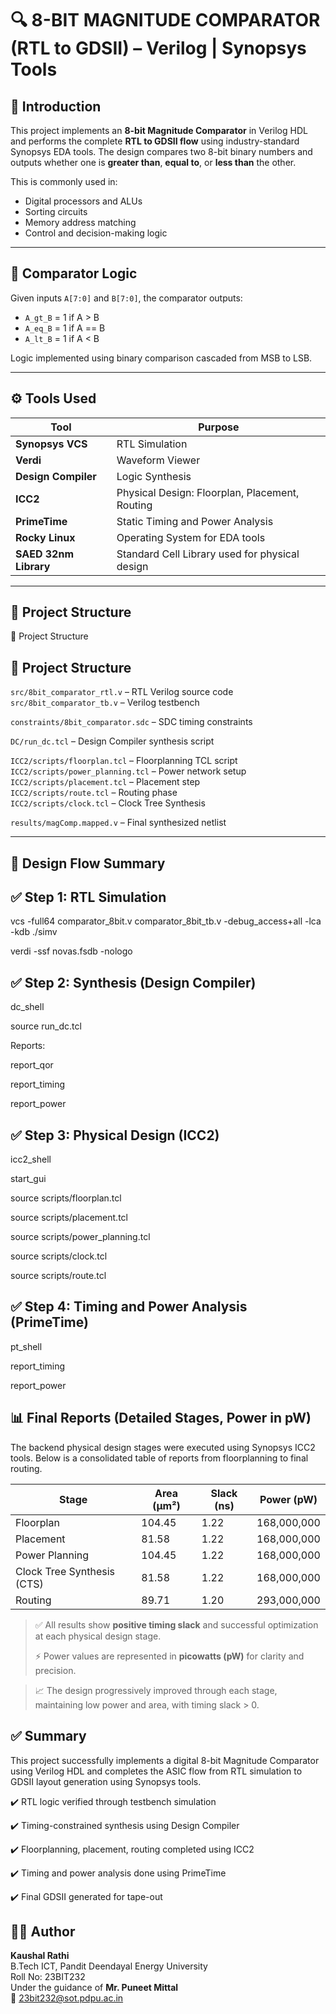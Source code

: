 # 🔍 8-BIT MAGNITUDE COMPARATOR (RTL to GDSII) – Verilog | Synopsys Tools

## 📘 Introduction
This project implements an **8-bit Magnitude Comparator** in Verilog HDL and performs the complete **RTL to GDSII flow** using industry-standard Synopsys EDA tools. The design compares two 8-bit binary numbers and outputs whether one is **greater than**, **equal to**, or **less than** the other.

This is commonly used in:
- Digital processors and ALUs
- Sorting circuits
- Memory address matching
- Control and decision-making logic

---

## 🧠 Comparator Logic
Given inputs `A[7:0]` and `B[7:0]`, the comparator outputs:
- `A_gt_B` = 1 if A > B  
- `A_eq_B` = 1 if A == B  
- `A_lt_B` = 1 if A < B

Logic implemented using binary comparison cascaded from MSB to LSB.

---

## ⚙️ Tools Used

| Tool                     | Purpose                                      |
|--------------------------|----------------------------------------------|
| **Synopsys VCS**         | RTL Simulation                               |
| **Verdi**                | Waveform Viewer                              |
| **Design Compiler**      | Logic Synthesis                              |
| **ICC2**                 | Physical Design: Floorplan, Placement, Routing |
| **PrimeTime**            | Static Timing and Power Analysis             |
| **Rocky Linux**          | Operating System for EDA tools               |
| **SAED 32nm Library**    | Standard Cell Library used for physical design |

---

## 📁 Project Structure

📁 Project Structure
## 📁 Project Structure

`src/8bit_comparator_rtl.v` – RTL Verilog source code  
`src/8bit_comparator_tb.v` – Verilog testbench  

`constraints/8bit_comparator.sdc` – SDC timing constraints  

`DC/run_dc.tcl` – Design Compiler synthesis script  

`ICC2/scripts/floorplan.tcl` – Floorplanning TCL script  
`ICC2/scripts/power_planning.tcl` – Power network setup  
`ICC2/scripts/placement.tcl` – Placement step  
`ICC2/scripts/route.tcl` – Routing phase  
`ICC2/scripts/clock.tcl` – Clock Tree Synthesis  

`results/magComp.mapped.v` – Final synthesized netlist



---

## 🔬 Design Flow Summary
## ✅ Step 1: RTL Simulation

vcs -full64 comparator_8bit.v comparator_8bit_tb.v -debug_access+all -lca -kdb
./simv

verdi -ssf novas.fsdb -nologo

## ✅ Step 2: Synthesis (Design Compiler)

dc_shell

source run_dc.tcl

Reports:

report_qor

report_timing

report_power

## ✅ Step 3: Physical Design (ICC2)

icc2_shell

start_gui

source scripts/floorplan.tcl

source scripts/placement.tcl

source scripts/power_planning.tcl

source scripts/clock.tcl

source scripts/route.tcl

## ✅ Step 4: Timing and Power Analysis (PrimeTime)

pt_shell

report_timing

report_power



## 📊 Final Reports (Detailed Stages, Power in pW)

The backend physical design stages were executed using Synopsys ICC2 tools. Below is a consolidated table of reports from floorplanning to final routing.

| Stage              | Area (µm²) | Slack (ns) | Power (pW)     |
|--------------------|------------|------------|----------------|
| Floorplan          | 104.45     | 1.22       | 168,000,000    |
| Placement          | 81.58      | 1.22       | 168,000,000    |
| Power Planning     | 104.45     | 1.22       | 168,000,000    |
| Clock Tree Synthesis (CTS) | 81.58 | 1.22     | 168,000,000    |
| Routing            | 89.71      | 1.20       | 293,000,000    |

> ✅ All results show **positive timing slack** and successful optimization at each physical design stage.
>  
> ⚡ Power values are represented in **picowatts (pW)** for clarity and precision.


> 📈 The design progressively improved through each stage, maintaining low power and area, with timing slack > 0.

## ✅ Summary
This project successfully implements a digital 8-bit Magnitude Comparator using Verilog HDL and completes the ASIC flow from RTL simulation to GDSII layout generation using Synopsys tools.

✔️ RTL logic verified through testbench simulation

✔️ Timing-constrained synthesis using Design Compiler

✔️ Floorplanning, placement, routing completed using ICC2

✔️ Timing and power analysis done using PrimeTime

✔️ Final GDSII generated for tape-out


## 👨‍💻 Author

**Kaushal Rathi**  
B.Tech ICT, Pandit Deendayal Energy University  
Roll No: 23BIT232  
Under the guidance of **Mr. Puneet Mittal**  
📧 [23bit232@sot.pdpu.ac.in](mailto:23bit232@sot.pdpu.ac.in)
